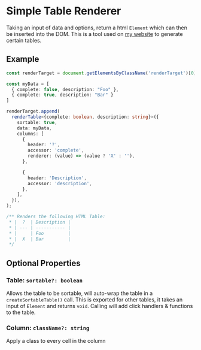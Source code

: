 # Simple Table Renderer

Taking an input of data and options, return a html `Element` which can then be inserted into the DOM. This is a tool used on [my website](https://pfy.ch) to generate certain tables.

## Example

```ts
const renderTarget = document.getElementsByClassName('renderTarget')[0];

const myData = [
  { complete: false, description: "Foo" },
  { complete: true, description: "Bar" }
]

renderTarget.append(
  renderTable<{complete: boolean, description: string}>({
    sortable: true,
    data: myData, 
    columns: [
      {
        header: '?',
        accessor: 'complete',
        renderer: (value) => (value ? 'X' : ''),
      },

      {
        header: 'Description',
        accessor: 'description',
      },
    ],
  }),
);

/** Renders the following HTML Table:
 * |  ?  | Description |
 * | --- | ----------- |
 * |     | Foo         |
 * |  X  | Bar         |
 */
```

## Optional Properties

### Table: `sortable?: boolean`

Allows the table to be sortable, will auto-wrap the table in a `createSortableTable()` call. This is exported for other tables, it takes an input of `Element` and returns `void`. Calling will add click handlers & functions to the table.

### Column: `className?: string`

Apply a class to every cell in the column
